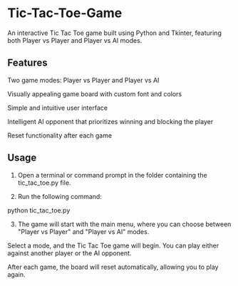 # Tic-Tac-Toe-Game

An interactive Tic Tac Toe game built using Python and Tkinter, featuring both Player vs Player and Player vs AI modes.

## Features

Two game modes: Player vs Player and Player vs AI

Visually appealing game board with custom font and colors

Simple and intuitive user interface

Intelligent AI opponent that prioritizes winning and blocking the player

Reset functionality after each game

## Usage

1. Open a terminal or command prompt in the folder containing the tic_tac_toe.py file.

2. Run the following command:

  python tic_tac_toe.py

3. The game will start with the main menu, where you can choose between "Player vs Player" and "Player vs AI" modes.


Select a mode, and the Tic Tac Toe game will begin. You can play either against another player or the AI opponent.

After each game, the board will reset automatically, allowing you to play again.

